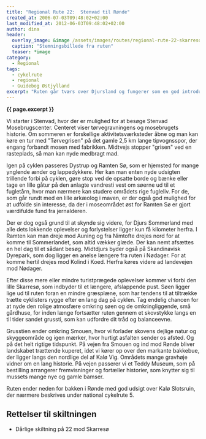 ```yaml
---
title: "Regional Rute 22:  Stenvad til Rønde"
created_at: 2006-07-03T09:48:02+02:00
last_modified_at: 2012-06-03T09:48:02+02:00
author: dina
header:
  overlay_image: &image /assets/images/routes/regional-rute-22-skarresoe-roende.jpg
  caption: "Stemningsbillede fra ruten"
  teaser: *image
category:
  - Regional
tags:
  - cykelrute
  - regional
  - Guidebog Østjylland
excerpt: "Ruten går tværs over Djursland og fungerer som en god introduktion til det djurske landskab. Ruten giver også mulighed for at følge mosebrugets historie, løbe sig træt i forlystelserne i Djurs Sommerland og slappe af i små stilfærdige oaser."
---
```


**{{ page.excerpt }}**

Vi starter i Stenvad, hvor der er mulighed for at besøge Stenvad Mosebrugscenter. Centeret viser tørvegravningens og mosebrugets historie. Om sommeren er forskellige aktivitetsværksteder åbne og man kan køre en tur med "Tørvegrisen" på det gamle 2,5 km lange tipvognsspor, der engang forbandt mosen med fabrikken. Midtvejs stopper "grisen" ved en rasteplads, så man kan nyde medbragt mad.
 
Igen på cyklen passeres Dystrup og Ramten Sø, som er hjemsted for mange ynglende ænder og lappedykkere. Her kan man enten nyde udsigten trillende forbi på cyklen, gøre stop ved de opsatte borde og bænke eller tage en lille gåtur på den anlagte vandresti vest om søerne ud til et fugletårn, hvor man nærmere kan studere områdets rige fugleliv. For de, som går rundt med en lille arkæolog i maven, er der også god mulighed for at udfolde sin interesse, da der i moseområdet øst for Ramten Sø er gjort værdifulde fund fra jernalderen.

Der er dog også grund til at skynde sig videre, for Djurs Sommerland med alle dets lokkende oplevelser og forlystelser ligger kun få kilometer herfra. I Ramten kan man dreje mod Auning og fra Nimtofte drejes nord for at komme til Sommerlandet, som altid vækker glæde. Der kan nemt afsættes en hel dag til et sådant besøg. Midtdjurs byder også på Skandinavisk Dyrepark, som dog ligger en anelse længere fra ruten i Nødager. For at komme hertil drejes mod Kolind i Koed. Herfra køres videre ad landevejen mod Nødager.
 
Efter disse mere eller mindre turistprægede oplevelser kommer vi forbi den lille Skarresø, som indbyder til et længere, afslappende pust. Søen ligger lige ud til ruten foran en mindre græsplæne, som har tendens til at tiltrække trætte cyklisters rygge efter en lang dag på cyklen. Tag endelig chancen for at nyde den rolige atmosfære omkring søen og de omkringliggende, små gårdhuse, for inden længe fortsætter ruten gennem et skovstykke langs en til tider sandet grussti, som kan udfordre dit tråd og balanceevne.
 
Grusstien ender omkring Smouen, hvor vi forlader skovens dejlige natur og skyggeområde og igen mærker, hvor hurtigt asfalten sender os afsted. Og på det helt rigtige tidspunkt. På vejen fra Smouen og ind mod Rønde bliver landskabet trættende kuperet, idet vi kører op over den markante bakkebue, der ligger langs den nordlige del af Kalø Vig. Områdets mange gravhøje vidner om en lang historie. På vejen passerer vi et Teddy Museum, som på bestilling arrangerer fremvisninger og fortæller historier, som knytter sig til mussets mange nye og gamle bamser.
 
Ruten ender neden for bakken i Rønde med god udsigt over Kalø Slotsruin, der nærmere beskrives under national cykelrute 5.

## Rettelser til skiltningen

- Dårlige skiltning på 22 mod Skarresø
